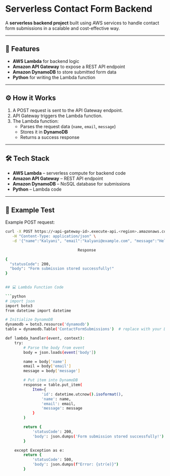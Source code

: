 # Serverless Contact Form Backend

A **serverless backend project** built using AWS services to handle contact form submissions in a scalable and cost-effective way.

---

## 🚀 Features
- **AWS Lambda** for backend logic  
- **Amazon API Gateway** to expose a REST API endpoint  
- **Amazon DynamoDB** to store submitted form data  
- **Python** for writing the Lambda function  

---

## ⚙️ How it Works
1. A POST request is sent to the API Gateway endpoint.  
2. API Gateway triggers the Lambda function.  
3. The Lambda function:  
   - Parses the request data (`name`, `email`, `message`)  
   - Stores it in **DynamoDB**  
   - Returns a success response  

---

## 🛠️ Tech Stack
- **AWS Lambda** – serverless compute for backend code  
- **Amazon API Gateway** – REST API endpoint  
- **Amazon DynamoDB** – NoSQL database for submissions  
- **Python** – Lambda code  

---

## 📌 Example Test
Example POST request:

```bash
curl -X POST https://<api-gateway-id>.execute-api.<region>.amazonaws.com/prod/contact \
   -H "Content-Type: application/json" \
   -d '{"name":"Kalyani", "email":"kalyani@example.com", "message":"Hello from AWS!"}'

                                Response

{
  "statusCode": 200,
  "body": "Form submission stored successfully!"
}

                             
## 💻 Lambda Function Code

```python
# import json
import boto3
from datetime import datetime

# Initialize DynamoDB
dynamodb = boto3.resource('dynamodb')
table = dynamodb.Table('ContactFormSubmissions')  # replace with your DynamoDB table name

def lambda_handler(event, context):
    try:
        # Parse the body from event
        body = json.loads(event['body'])

        name = body['name']
        email = body['email']
        message = body['message']

        # Put item into DynamoDB
        response = table.put_item(
            Item={
                'id': datetime.utcnow().isoformat(),
                'name': name,
                'email': email,
                'message': message
            }
        )

        return {
            'statusCode': 200,
            'body': json.dumps('Form submission stored successfully!')
        }

    except Exception as e:
        return {
            'statusCode': 500,
            'body': json.dumps(f"Error: {str(e)}")
        }






